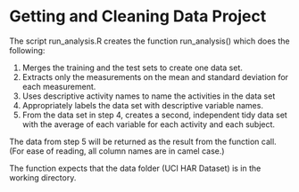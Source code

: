 Getting and Cleaning Data Project
==============

The script run\_analysis.R creates the function run\_analysis() which does the following:

1. Merges the training and the test sets to create one data set.
2. Extracts only the measurements on the mean and standard deviation for each measurement. 
3. Uses descriptive activity names to name the activities in the data set
4. Appropriately labels the data set with descriptive variable names. 
5. From the data set in step 4, creates a second, independent tidy data set with the average of each variable for each activity and each subject.

The data from step 5 will be returned as the result from the function call.  (For ease of reading, all column names are in camel case.)

The function expects that the data folder (UCI HAR Dataset) is in the working directory.